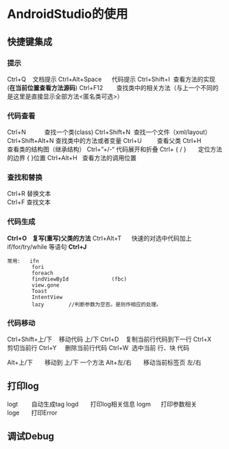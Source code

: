 # AndroidStudio的使用

## 快捷键集成

### 提示

Ctrl+Q    			文档提示
Ctrl+Alt+Space      代码提示
Ctrl+Shift+I  		查看方法的实现	(**在当前位置查看方法源码**) 
Ctrl+F12       		 查找类中的相关方法（与上一个不同的是这里是直接显示全部方法<匿名类可选>）

### 代码查看

Ctrl+N          		查找一个类(class)
Ctrl+Shift+N  		查找一个文件（xml/layout）
Ctrl+Shift+Alt+N 	查找类中的方法或者变量
Ctrl+U        		查看父类
Ctrl+H           		查看类的结构图（继承结构）
Ctrl+”+/-“ 		代码展开和折叠
Ctrl+ { / }       		定位方法的边界 { }位置
Ctrl+Alt+H   		查看方法的调用位置 

### 查找和替换
Ctrl+R			替换文本	
Ctrl+F			查找文本

### 代码生成
**Ctrl+O    	复写(重写)父类的方法**
Ctrl+Alt+T      快速的对选中代码加上 if/for/try/while 等语句
**Ctrl+J**
```
常用:   ifn
        fori 
        foreach 
        findViewById              (fbc) 
        view.gone 
        Toast 
        IntentView
        lazy		//判断参数为空否。是则作相应的处理。
```

### 代码移动

Ctrl+Shift+上/下    移动代码 上/下
Ctrl+D    复制当前行代码到下一行
Ctrl+X     剪切当前行
Ctrl+Y     删除当前行代码
Ctrl+W  	选中当前 行、块 代码

Alt+上/下       移动到 上/下 一个方法
Alt+左/右       移动当前标签页 左/右

## 打印log

logt        自动生成tag
logd       打印log相关信息
logm      打印参数相关
loge       打印Error

## 调试Debug









